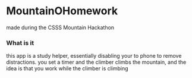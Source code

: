 # MountainOHomework

made during the CSSS Mountain Hackathon

### What is it 
this app is a study helper, essentially disabling your to phone to remove distractions.
you set a timer and the climber climbs the mountain, and the idea is that you work while the climber is climbing 
